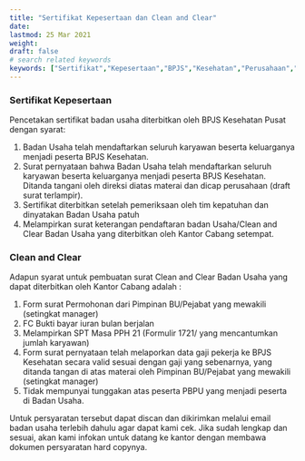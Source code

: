 ```yaml
---
title: "Sertifikat Kepesertaan dan Clean and Clear"
date: 
lastmod: 25 Mar 2021
weight: 
draft: false
# search related keywords
keywords: ["Sertifikat","Kepesertaan","BPJS","Kesehatan","Perusahaan","Badan","Usaha","Swasta","Clean and Clear"]
---
```


### Sertifikat Kepesertaan

Pencetakan sertifikat badan usaha diterbitkan oleh BPJS Kesehatan Pusat dengan syarat:
1. Badan Usaha telah mendaftarkan seluruh karyawan beserta keluarganya menjadi peserta BPJS Kesehatan.
2. Surat pernyataan bahwa Badan Usaha telah mendaftarkan seluruh karyawan beserta keluarganya menjadi peserta BPJS Kesehatan. Ditanda tangani oleh direksi diatas materai dan dicap perusahaan (draft surat terlampir).
3. Sertifikat diterbitkan setelah pemeriksaan oleh tim kepatuhan dan dinyatakan Badan Usaha patuh
4. Melampirkan surat keterangan pendaftaran badan Usaha/Clean and Clear Badan Usaha yang diterbitkan oleh Kantor Cabang setempat.

### Clean and Clear

Adapun syarat untuk pembuatan surat Clean and Clear Badan Usaha yang dapat diterbitkan oleh Kantor Cabang adalah :
1. Form surat Permohonan dari Pimpinan BU/Pejabat yang mewakili (setingkat manager)
2. FC Bukti bayar iuran bulan berjalan
3. Melampirkan SPT Masa PPH 21 (Formulir 1721/ yang mencantumkan jumlah karyawan)
4. Form surat pernyataan telah melaporkan data gaji pekerja ke BPJS Kesehatan secara valid sesuai dengan gaji yang sebenarnya, yang ditanda tangan di atas materai oleh Pimpinan BU/Pejabat yang mewakili (setingkat manager)
5. Tidak mempunyai tunggakan atas peserta PBPU yang menjadi peserta di Badan Usaha. 

Untuk persyaratan tersebut dapat discan dan dikirimkan melalui email badan usaha terlebih dahulu agar dapat kami cek. Jika sudah lengkap dan sesuai, akan kami infokan untuk datang ke kantor dengan membawa dokumen persyaratan hard copynya.
